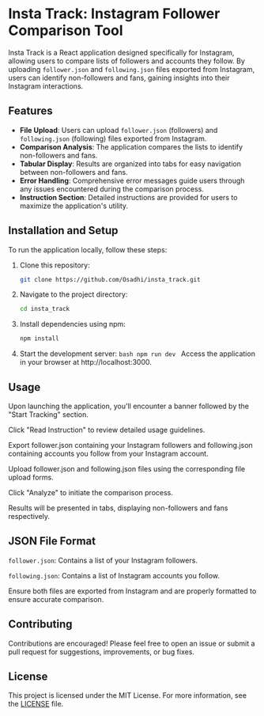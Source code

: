 # Insta Track: Instagram Follower Comparison Tool

Insta Track is a React application designed specifically for Instagram, allowing users to compare lists of followers and accounts they follow. By uploading `follower.json` and `following.json` files exported from Instagram, users can identify non-followers and fans, gaining insights into their Instagram interactions.

## Features

- **File Upload**: Users can upload `follower.json` (followers) and `following.json` (following) files exported from Instagram.
- **Comparison Analysis**: The application compares the lists to identify non-followers and fans.
- **Tabular Display**: Results are organized into tabs for easy navigation between non-followers and fans.
- **Error Handling**: Comprehensive error messages guide users through any issues encountered during the comparison process.
- **Instruction Section**: Detailed instructions are provided for users to maximize the application's utility.

## Installation and Setup

To run the application locally, follow these steps:

1. Clone this repository:

   ```bash
   git clone https://github.com/Osadhi/insta_track.git
   ```

2. Navigate to the project directory:
   ```bash
   cd insta_track
   ```
3. Install dependencies using npm:

   ```bash
   npm install
   ```

4. Start the development server:
   `bash
npm run dev
`
   Access the application in your browser at http://localhost:3000.

## Usage

Upon launching the application, you'll encounter a banner followed by the "Start Tracking" section.

Click "Read Instruction" to review detailed usage guidelines.

Export follower.json containing your Instagram followers and following.json containing accounts you follow from your Instagram account.

Upload follower.json and following.json files using the corresponding file upload forms.

Click "Analyze" to initiate the comparison process.

Results will be presented in tabs, displaying non-followers and fans respectively.

## JSON File Format

`follower.json`: Contains a list of your Instagram followers.

`following.json`: Contains a list of Instagram accounts you follow.

Ensure both files are exported from Instagram and are properly formatted to ensure accurate comparison.

## Contributing

Contributions are encouraged! Please feel free to open an issue or submit a pull request for suggestions, improvements, or bug fixes.

## License

This project is licensed under the MIT License. For more information, see the [LICENSE](./LICENSE) file.

